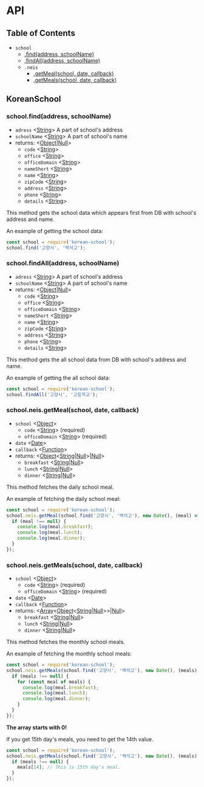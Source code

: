 # API

## Table of Contents

- `school`
  - [.find(address, schoolName)](#schoolfindaddress-schoolname)
  - [.findAll(address, schoolName)](#schoolfindalladdress-schoolname)
  - `.neis`
    - [.getMeal(school, date, callback)](#schoolneisgetmealschool-date-callback)
    - [.getMeals(school, date, callback)](#schoolneisgetmealsschool-date-callback)

## KoreanSchool

### school.find(address, schoolName)

- `adress` <[String]> A part of school's address
- `schoolName` <[String]> A part of school's name
- returns: <[Object]|[Null]>
  - `code` <[String]>
  - `office` <[String]>
  - `officeDomain` <[String]>
  - `nameShort` <[String]>
  - `name` <[String]>
  - `zipCode` <[String]>
  - `address` <[String]>
  - `phone` <[String]>
  - `details` <[String]>

This method gets the school data which appears first from DB with school's address and name.

An example of getting the school data:

```javascript
const school = require('korean-school');
school.find('고양시', '백석고');
```

### school.findAll(address, schoolName)

- `adress` <[String]> A part of school's address
- `schoolName` <[String]> A part of school's name
- returns: <[Object]|[Null]>
  - `code` <[String]>
  - `office` <[String]>
  - `officeDomain` <[String]>
  - `nameShort` <[String]>
  - `name` <[String]>
  - `zipCode` <[String]>
  - `address` <[String]>
  - `phone` <[String]>
  - `details` <[String]>

This method gets the all school data from DB with school's address and name.

An example of getting the all school data:

```javascript
const school = require('korean-school');
school.findAll('고양시', '고등학교');
```

### school.neis.getMeal(school, date, callback)

- `school` <[Object]>
  - `code` <[String]> (required)
  - `officeDomain` <[String]> (required)
- `date` <[Date]>
- `callback` <[Function]>
- returns: <[Object]<[String]|[Null]>|[Null]>
  - `breakfast` <[String]|[Null]>
  - `lunch` <[String]|[Null]>
  - `dinner` <[String]|[Null]>

This method fetches the daily school meal.

An example of fetching the daily school meal:

```javascript
const school = require('korean-school');
school.neis.getMeal(school.find('고양시', '백석고'), new Date(), (meal) => {
  if (meal !== null) {
    console.log(meal.breakfast);
    console.log(meal.lunch);
    console.log(meal.dinner);
  }
});
```

### school.neis.getMeals(school, date, callback)

- `school` <[Object]>
  - `code` <[String]> (required)
  - `officeDomain` <[String]> (required)
- `date` <[Date]>
- `callback` <[Function]>
- returns: <[Array]<[Object]<[String]|[Null]>>|[Null]>
  - `breakfast` <[String]|[Null]>
  - `lunch` <[String]|[Null]>
  - `dinner` <[String]|[Null]>

This method fetches the monthly school meals.

An example of fetching the monthly school meals:

```javascript
const school = require('korean-school');
school.neis.getMeals(school.find('고양시', '백석고'), new Date(), (meals) => {
  if (meals !== null) {
    for (const meal of meals) {
      console.log(meal.breakfast);
      console.log(meal.lunch);
      console.log(meal.dinner);
    }
  }
});
```

**The array starts with 0!**

If you get 15th day's meals, you need to get the 14th value.

```javascript
const school = require('korean-school');
school.neis.getMeals(school.find('고양시', '백석고'), new Date(), (meals) => {
  if (meals !== null) {
    meals[14]; // This is 15th day's meal.
  }
});
```

[Array]: https://developer.mozilla.org/en-US/docs/Web/JavaScript/Reference/Global_Objects/Array "Array"
[Boolean]: https://developer.mozilla.org/en-US/docs/Web/JavaScript/Data_structures#Boolean_type "Boolean"
[Date]: https://developer.mozilla.org/en-US/docs/Web/JavaScript/Reference/Global_Objects/Date "Date"
[Function]: https://developer.mozilla.org/en-US/docs/Web/JavaScript/Reference/Global_Objects/Function "Function"
[Null]: https://developer.mozilla.org/en-US/docs/Web/JavaScript/Data_structures#Null_type "Null"
[Number]: https://developer.mozilla.org/en-US/docs/Web/JavaScript/Data_structures#Number_type "Number"
[Object]: https://developer.mozilla.org/en-US/docs/Web/JavaScript/Reference/Global_Objects/Object "Object"
[String]: https://developer.mozilla.org/en-US/docs/Web/JavaScript/Data_structures#String_type "String"
